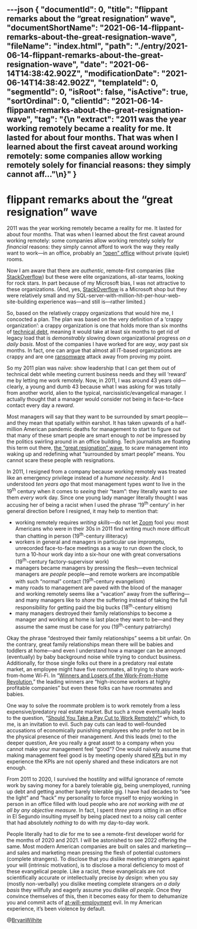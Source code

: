 ---json
{
  "documentId": 0,
  "title": "flippant remarks about the “great resignation” wave",
  "documentShortName": "2021-06-14-flippant-remarks-about-the-great-resignation-wave",
  "fileName": "index.html",
  "path": "./entry/2021-06-14-flippant-remarks-about-the-great-resignation-wave",
  "date": "2021-06-14T14:38:42.902Z",
  "modificationDate": "2021-06-14T14:38:42.902Z",
  "templateId": 0,
  "segmentId": 0,
  "isRoot": false,
  "isActive": true,
  "sortOrdinal": 0,
  "clientId": "2021-06-14-flippant-remarks-about-the-great-resignation-wave",
  "tag": "{\n  \"extract\": \"2011 was the year working remotely became a reality for me. It lasted for about four months. That was when I learned about the first caveat around working remotely: some companies allow working remotely solely for financial reasons: they simply cannot aff…\"\n}"
}
---

# flippant remarks about the “great resignation” wave

2011 was the year working remotely became a reality for me. It lasted for about four months. That was when I learned about the first caveat around working remotely: some companies allow working remotely solely for _financial_ reasons: they simply cannot afford to work the way they really want to work—in an office, probably an [“open” office](https://hbr.org/2019/11/the-truth-about-open-offices) without private (quiet) rooms.

Now I am aware that there are _authentic_, remote-first companies (like [StackOverflow](https://stackoverflow.blog/2017/02/08/means-remote-first-company/)) but these were elite organizations, all-star teams, looking for rock stars. In part because of my Microsoft bias, I was not attractive to these organizations. (And, yes, [StackOverflow](https://stackoverflow.blog/2017/02/08/means-remote-first-company/) is a Microsoft shop but they were relatively small and my SQL-server-with-million-hit-per-hour-web-site-building experience was—and still is—rather limited.)

So, based on the relatively crappy organizations that would hire me, I concocted a plan. The plan was based on the very definition of a ‘crappy organization’: a crappy organization is one that holds more than six months of [technical debt](https://en.wikipedia.org/wiki/Technical_debt), meaning it would take at least six months to get rid of legacy load that is _demonstrably_ slowing down organizational progress _on a daily basis_. Most of the companies I have worked for are _way_, _way_ past six months. In fact, one can argue that almost all IT-based organizations are crappy and are one [ransomware](https://en.wikipedia.org/wiki/Ransomware) attack away from proving my point.

So my 2011 plan was naïve: show leadership that I can get them out of technical debt while meeting current business needs and they will ‘reward’ me by letting me work remotely. Now, in 2011, I was around 43 years old—clearly, a young and dumb 43 because what I was asking for was totally from another world, alien to the typical, narcissistic/evangelical manager. I actually thought that a manager would consider not being in face-to-face contact every day a _reward_.

Most managers will say that they want to be surrounded by smart people—and they mean that spatially within earshot. It has taken upwards of a half-million American pandemic deaths for management to start to figure out that many of these smart people are smart enough to _not_ be impressed by the politics swirling around in an office building. Tech journalists are floating this term out there, [the “great resignation” wave](https://www.axios.com/resignations-companies-e279fcfc-c8e7-4955-8a9b-47562490ee55.html), to scare management into waking up and redefining what “surrounded by smart people” means. You cannot scare these people with resignations.

In 2011, I resigned from a company because working remotely was treated like an emergency privilege instead of a _humane necessity_. And I understood _ten years ago_ that most management types _want_ to live in the 19<sup>th</sup> century when it comes to _seeing_ their “team”: they literally want to _see_ them _every_ work day. Since one young lady manager literally thought I was accusing her of being a racist when I used the phrase ‘19<sup>th</sup> century’ in her general direction before I resigned, it may help to mention that:

- working remotely requires _writing skills_—do not let [Zoom](https://en.wikipedia.org/wiki/Zoom_(software)) fool you: most Americans who were in their 30s in 2011 find writing much more difficult than chatting in person (19<sup>th</sup>-century illiteracy)
- workers in general and managers in particular use impromptu, unrecorded face-to-face meetings as a way to run down the clock, to turn a 10-hour work day into a six-hour one with great conversations (19<sup>th</sup>-century factory-supervisor work)
- managers became managers by pressing the flesh—even technical managers are _people_ people—and remote workers are incompatible with such “normal” contact (19<sup>th</sup>-century evangelism)
- many roads to management are paved with the blood of the manager and working remotely seems like a “vacation” away from the suffering—and many managers like to _share_ the suffering instead of taking the full responsibility for getting paid the big bucks (18<sup>th</sup>-century elitism)
- many managers destroyed their family relationships to become a manager and working at home is last place they want to be—and they assume the same must be case for you (19<sup>th</sup>-century patriarchy)

Okay the phrase “destroyed their family relationships” seems a bit unfair. On the contrary, great family relationships mean there will be babies and toddlers at home—and even I understand how a manager can be annoyed (eventually) by baby background noise while trying to conduct business. Additionally, for those single folks out there in a predatory real estate market, an employee might have five roommates, all trying to share work-from-home Wi-Fi. In “[Winners and Losers of the Work-From-Home Revolution](https://www.theatlantic.com/ideas/archive/2021/06/winners-losers-work-home-remote/619181/),” the leading winners are “high-income workers at highly profitable companies” but even these folks can have roommates and babies.

One way to solve the roommate problem is to work remotely from a less expensive/predatory real estate market. But such a move eventually leads to the question, “[Should You Take a Pay Cut to Work Remotely?](https://www.teamblind.com/blog/index.php/2021/06/14/should-you-take-a-pay-cut-to-work-remotely/)” which, to me, is an invitation to evil. Such pay cuts can lead to well-founded accusations of economically punishing employees who prefer to not be in the physical presence of their management. And this leads (me) to the deeper question, Are you really a great asset to a company when you cannot make your management feel “good”? One would naïvely assume that making management feel good is by meeting openly shared [KPIs](https://en.wikipedia.org/wiki/Performance_indicator) but in my experience the KPIs are not openly shared and these indicators are not enough.

From 2011 to 2020, I survived the hostility and willful ignorance of remote work by saving money for a barely tolerable gig, being unemployed, running up debt and getting another barely tolerable gig. I have had decades to “see the light” and “hack” my personality to force myself to enjoy working in person in an office filled with loud people who are _not working with me at all by any objective measure_. In fact, I spent _three years_ sitting in an office in El Segundo insulting myself by being placed next to a noisy call center that had absolutely _nothing_ to do with my day-to-day work.

People literally had to _die_ for me to see a remote-first developer world for the months of 2020 and 2021. I will be astonished to see 2022 offering the same. Most modern American companies are built on sales and marketing—and sales and marketing mean pressing the flesh of potential customers (complete strangers). To disclose that you dislike meeting strangers against your will (intrinsic motivation), is to disclose a moral deficiency to most of these evangelical people. Like a racist, these evangelicals are not scientifically accurate or intellectually precise _by design_: when you say (mostly non-verbally) you dislike meeting complete strangers _on a daily basis_ they willfully and eagerly assume you dislike _all people_. Once they convince themselves of this, then it becomes easy for them to dehumanize you and commit acts of [at-will-employment](https://en.wikipedia.org/wiki/At-will_employment) evil. In my American experience, it’s been violence by default.

@[BryanWilhite](https://twitter.com/BryanWilhite)
